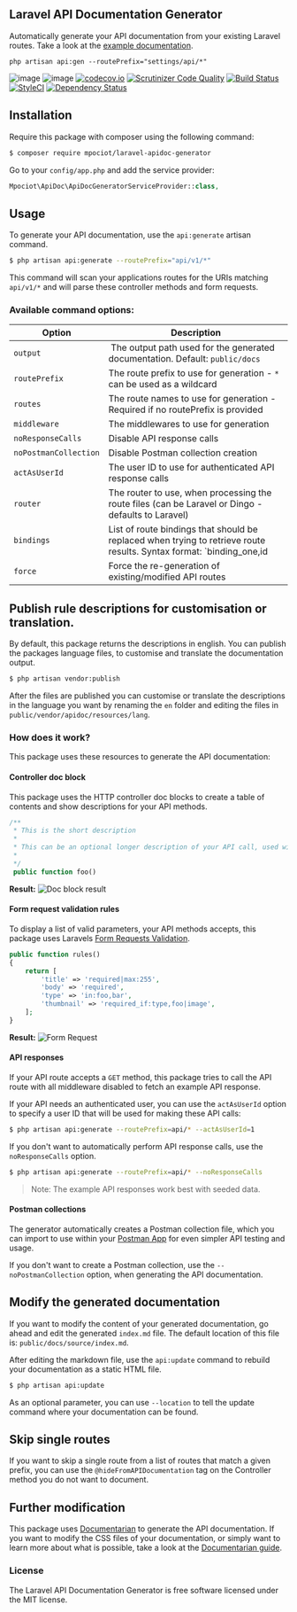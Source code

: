 ## Laravel API Documentation Generator

Automatically generate your API documentation from your existing Laravel routes. Take a look at the [example documentation](http://marcelpociot.com/whiteboard/).

`php artisan api:gen --routePrefix="settings/api/*"`

![image](http://img.shields.io/packagist/v/mpociot/laravel-apidoc-generator.svg?style=flat)
![image](http://img.shields.io/packagist/l/mpociot/laravel-apidoc-generator.svg?style=flat)
[![codecov.io](https://codecov.io/github/mpociot/laravel-apidoc-generator/coverage.svg?branch=master)](https://codecov.io/github/mpociot/laravel-apidoc-generator?branch=master)
[![Scrutinizer Code Quality](https://scrutinizer-ci.com/g/mpociot/laravel-apidoc-generator/badges/quality-score.png?b=master)](https://scrutinizer-ci.com/g/mpociot/laravel-apidoc-generator/?branch=master)
[![Build Status](https://travis-ci.org/mpociot/laravel-apidoc-generator.svg?branch=master)](https://travis-ci.org/mpociot/laravel-apidoc-generator)
[![StyleCI](https://styleci.io/repos/57999295/shield)](https://styleci.io/repos/57999295)
[![Dependency Status](https://www.versioneye.com/php/mpociot:laravel-apidoc-generator/dev-master/badge?style=flat)](https://www.versioneye.com/php/mpociot:laravel-apidoc-generator/dev-master)


## Installation

Require this package with composer using the following command:

```sh
$ composer require mpociot/laravel-apidoc-generator
```
Go to your `config/app.php` and add the service provider:

```php
Mpociot\ApiDoc\ApiDocGeneratorServiceProvider::class,
```

## Usage

To generate your API documentation, use the `api:generate` artisan command.

```sh
$ php artisan api:generate --routePrefix="api/v1/*"
```

This command will scan your applications routes for the URIs matching `api/v1/*` and will parse these controller methods and form requests.

### Available command options:

Option | Description
--------- | -------
`output` | The output path used for the generated documentation. Default: `public/docs`
`routePrefix` | The route prefix to use for generation - `*` can be used as a wildcard
`routes` | The route names to use for generation - Required if no routePrefix is provided
`middleware` | The middlewares to use for generation
`noResponseCalls` | Disable API response calls
`noPostmanCollection` | Disable Postman collection creation
`actAsUserId` | The user ID to use for authenticated API response calls
`router` | The router to use, when processing the route files (can be Laravel or Dingo - defaults to Laravel)
`bindings` | List of route bindings that should be replaced when trying to retrieve route results. Syntax format: `binding_one,id|binding_two,id`
`force` | Force the re-generation of existing/modified API routes

## Publish rule descriptions for customisation or translation.

 By default, this package returns the descriptions in english. You can publish the packages language files, to customise and translate the documentation output.

 ```sh
 $ php artisan vendor:publish
 ```

 After the files are published you can customise or translate the descriptions in the language you want by renaming the `en` folder and editing the files in `public/vendor/apidoc/resources/lang`.


### How does it work?

This package uses these resources to generate the API documentation:

#### Controller doc block

This package uses the HTTP controller doc blocks to create a table of contents and show descriptions for your API methods.

```php
/**
 * This is the short description
 *
 * This can be an optional longer description of your API call, used within the documentation.
 *
 */
 public function foo()
```

**Result:** ![Doc block result](http://marcelpociot.com/documentarian/doc_block.png)

#### Form request validation rules

To display a list of valid parameters, your API methods accepts, this package uses Laravels [Form Requests Validation](https://laravel.com/docs/5.2/validation#form-request-validation).


```php
public function rules()
{
    return [
        'title' => 'required|max:255',
        'body' => 'required',
        'type' => 'in:foo,bar',
        'thumbnail' => 'required_if:type,foo|image',
    ];
}
```

**Result:** ![Form Request](http://marcelpociot.com/documentarian/form_request.png)

#### API responses

If your API route accepts a `GET` method, this package tries to call the API route with all middleware disabled to fetch an example API response. 

If your API needs an authenticated user, you can use the `actAsUserId` option to specify a user ID that will be used for making these API calls:

```sh
$ php artisan api:generate --routePrefix=api/* --actAsUserId=1
```

If you don't want to automatically perform API response calls, use the `noResponseCalls` option.

```sh
$ php artisan api:generate --routePrefix=api/* --noResponseCalls
```

> Note: The example API responses work best with seeded data.

#### Postman collections

The generator automatically creates a Postman collection file, which you can import to use within your [Postman App](https://www.getpostman.com/apps) for even simpler API testing and usage.

If you don't want to create a Postman collection, use the `--noPostmanCollection` option, when generating the API documentation.

## Modify the generated documentation

If you want to modify the content of your generated documentation, go ahead and edit the generated `index.md` file.
The default location of this file is: `public/docs/source/index.md`.
 
After editing the markdown file, use the `api:update` command to rebuild your documentation as a static HTML file.

```sh
$ php artisan api:update
```

As an optional parameter, you can use `--location` to tell the update command where your documentation can be found.

## Skip single routes

If you want to skip a single route from a list of routes that match a given prefix, you can use the `@hideFromAPIDocumentation` tag on the Controller method you do not want to document.

## Further modification

This package uses [Documentarian](https://github.com/mpociot/documentarian) to generate the API documentation. If you want to modify the CSS files of your documentation, or simply want to learn more about what is possible, take a look at the [Documentarian guide](http://marcelpociot.com/documentarian/installation).

### License

The Laravel API Documentation Generator is free software licensed under the MIT license.
